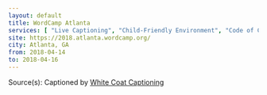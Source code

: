 ```yaml
---
layout: default
title: WordCamp Atlanta
services: [ "Live Captioning", "Child-Friendly Environment", "Code of Conduct" ]
site: https://2018.atlanta.wordcamp.org/
city: Atlanta, GA
from: 2018-04-14
to: 2018-04-16
---
```


Source(s): Captioned by [White Coat Captioning](http://www.whitecoatcaptioning.com/)
